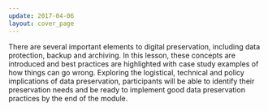 ```yaml
---
update: 2017-04-06
layout: cover_page
---
```


There are several important elements to digital preservation, including data protection, backup and archiving. In this lesson, these concepts are introduced and best practices are highlighted with case study examples of how things can go wrong. Exploring the logistical, technical and policy implications of data preservation, participants will be able to identify their preservation needs and be ready to implement good data preservation practices by the end of the module.
